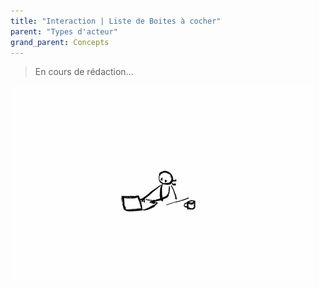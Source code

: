 ```yaml
---
title: "Interaction | Liste de Boites à cocher"
parent: "Types d'acteur"
grand_parent: Concepts
---
```



> En cours de rédaction...

![SynApps](../../assets/under-progress.gif)
